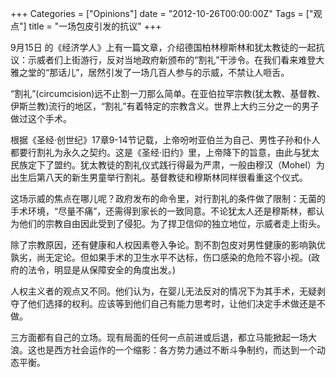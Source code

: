 +++
Categories = ["Opinions"]
date =  "2012-10-26T00:00:00Z"
Tags = ["观点"]
title =  "一场包皮引发的抗议"
+++

9月15日 的《经济学人》上有一篇文章，介绍德国柏林穆斯林和犹太教徒的一起抗议：示威者们上街游行，反对当地政府新颁布的“割礼”干涉令。在我们看来难登大雅之堂的“那话儿”，居然引发了一场几百人参与的示威，不禁让人咂舌。

 “割礼”(circumcision)远不止割一刀那么简单。在亚伯拉罕宗教(犹太教、基督教、伊斯兰教)流行的地区，“割礼”有着特定的宗教含义。世界上大约三分之一的男子做过这个手术。

根据《圣经·创世纪》17章9-14节记载，上帝吩咐亚伯兰为自己、男性子孙和仆人都要行割礼为永久之契约。这是《圣经·旧约》里，上帝降下的旨意，由此与犹太民族定下了盟约。犹太教徒的割礼仪式践行得最为严肃，一般由穆汉（Mohel）为出生后第八天的新生男童举行割礼。基督教徒和穆斯林同样很看重这个仪式。

这场示威的焦点在哪儿呢？政府发布的命令里，对行割礼的条件做了限制：无菌的手术环境，“尽量不痛”，还需得到家长的一致同意。不论犹太人还是穆斯林，都认为他们的宗教自由因此受到了侵犯。为了捍卫信仰的独立地位，示威者走上街头。

除了宗教原因，还有健康和人权因素卷入争论。割不割包皮对男性健康的影响孰优孰劣，尚无定论。但如果手术的卫生水平不达标，伤口感染的危险不容小视。(政府的法令，明显是从保障安全的角度出发。)

人权主义者的观点又不同。他们认为，在婴儿无法反对的情况下为其手术，无疑剥夺了他们选择的权利。应该等到他们自己有能力思考时，让他们决定手术做还是不做。

三方面都有自己的立场。现有局面的任何一点前进或后退，都立马能掀起一场大浪。这也是西方社会运作的一个缩影：各方势力通过不断斗争制约，而达到一个动态平衡。
